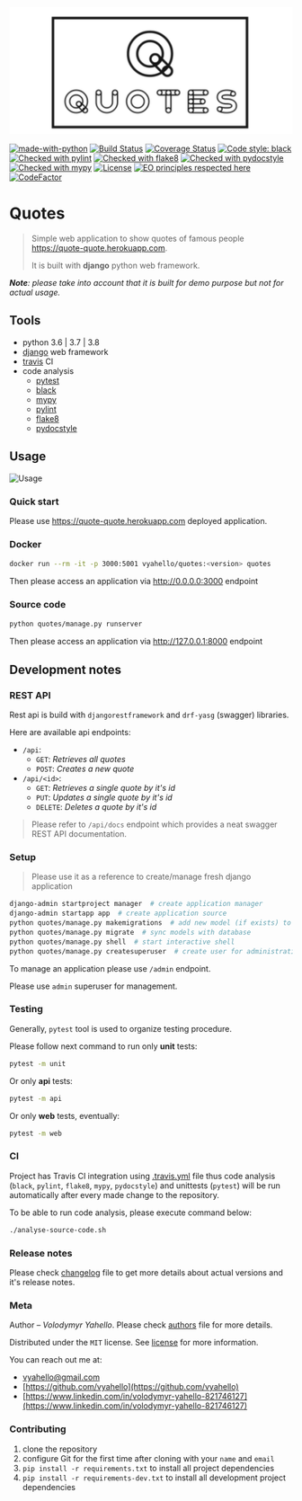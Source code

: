 ![Screenshot](icon.png)

[![made-with-python](https://img.shields.io/badge/Made%20with-Python-1f425f.svg)](https://www.python.org/)
[![Build Status](https://travis-ci.org/vyahello/quotes.svg?branch=master)](https://travis-ci.org/vyahello/quotes)
[![Coverage Status](https://coveralls.io/repos/github/vyahello/quotes/badge.svg?branch=master)](https://coveralls.io/github/vyahello/quotes?branch=master)
[![Code style: black](https://img.shields.io/badge/code%20style-black-000000.svg)](https://github.com/psf/black)
[![Checked with pylint](https://img.shields.io/badge/pylint-checked-blue)](https://www.pylint.org)
[![Checked with flake8](https://img.shields.io/badge/flake8-checked-blue)](http://flake8.pycqa.org/)
[![Checked with pydocstyle](https://img.shields.io/badge/pydocstyle-checked-yellowgreen)](http://www.pydocstyle.org/)
[![Checked with mypy](http://www.mypy-lang.org/static/mypy_badge.svg)](http://mypy-lang.org/)
[![License](https://img.shields.io/badge/license-MIT-green.svg)](LICENSE.md)
[![EO principles respected here](https://www.elegantobjects.org/badge.svg)](https://www.elegantobjects.org)
[![CodeFactor](https://www.codefactor.io/repository/github/vyahello/quotes/badge)](https://www.codefactor.io/repository/github/vyahello/quotes)

# Quotes

> Simple web application to show quotes of famous people https://quote-quote.herokuapp.com.
>
> It is built with **django** python web framework.

_**Note**: please take into account that it is built for demo purpose but not for actual usage._

## Tools

- python 3.6 | 3.7 | 3.8
- [django](https://www.djangoproject.com/) web framework
- [travis](https://travis-ci.org/) CI
- code analysis
  - [pytest](https://pypi.org/project/pytest/)
  - [black](https://black.readthedocs.io/en/stable/)
  - [mypy](http://mypy.readthedocs.io/en/latest)
  - [pylint](https://www.pylint.org/)
  - [flake8](http://flake8.pycqa.org/en/latest/)
  - [pydocstyle](https://github.com/PyCQA/pydocstyle)

## Usage

![Usage](usage.gif)

### Quick start 

Please use https://quote-quote.herokuapp.com deployed application.

### Docker

```bash
docker run --rm -it -p 3000:5001 vyahello/quotes:<version> quotes
```

Then please access an application via http://0.0.0.0:3000 endpoint

### Source code

```bash
python quotes/manage.py runserver
```

Then please access an application via http://127.0.0.1:8000 endpoint

## Development notes

### REST API

Rest api is build with `djangorestframework` and `drf-yasg` (swagger) libraries.

Here are available api endpoints:
- `/api`: 
  - `GET`: _Retrieves all quotes_
  - `POST`: _Creates a new quote_
- `/api/<id>`:
  - `GET`: _Retrieves a single quote by it's id_
  - `PUT`: _Updates a single quote by it's id_
  - `DELETE`: _Deletes a quote by it's id_

> Please refer to `/api/docs` endpoint which provides a neat swagger REST API documentation.

### Setup
> Please use it as a reference to create/manage fresh django application
```bash
django-admin startproject manager  # create application manager
django-admin startapp app  # create application source
python quotes/manage.py makemigrations  # add new model (if exists) to database
python quotes/manage.py migrate  # sync models with database
python quotes/manage.py shell  # start interactive shell
python quotes/manage.py createsuperuser  # create user for administration
```

To manage an application please use `/admin` endpoint.

Please use `admin` superuser for management.

### Testing

Generally, `pytest` tool is used to organize testing procedure.

Please follow next command to run only **unit** tests:
```bash
pytest -m unit
```

Or only **api** tests:
```bash
pytest -m api
```

Or only **web** tests, eventually:
```bash
pytest -m web
```

### CI

Project has Travis CI integration using [.travis.yml](.travis.yml) file thus code analysis (`black`, `pylint`, `flake8`, `mypy`, `pydocstyle`) and unittests (`pytest`) will be run automatically after every made change to the repository.

To be able to run code analysis, please execute command below:
```bash
./analyse-source-code.sh
```
### Release notes

Please check [changelog](CHANGELOG.md) file to get more details about actual versions and it's release notes.

### Meta

Author – _Volodymyr Yahello_. Please check [authors](AUTHORS.md) file for more details.

Distributed under the `MIT` license. See [license](LICENSE.md) for more information.

You can reach out me at:
* [vyahello@gmail.com](vyahello@gmail.com)
* [https://github.com/vyahello](https://github.com/vyahello)
* [https://www.linkedin.com/in/volodymyr-yahello-821746127](https://www.linkedin.com/in/volodymyr-yahello-821746127)

### Contributing
1. clone the repository
2. configure Git for the first time after cloning with your `name` and `email`
3. `pip install -r requirements.txt` to install all project dependencies
4. `pip install -r requirements-dev.txt` to install all development project dependencies
